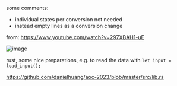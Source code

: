 some comments:
- individual states per conversion not needed
- instead empty lines as a conversion change

from: https://www.youtube.com/watch?v=297XBAH1-uE

![image](https://github.com/kerm1t/aoc2023/assets/26294323/bb541453-577c-428a-a254-4983f890ce72)

rust, some nice preparations, e.g. to read the data with 
``
let input = load_input();
``

https://github.com/danielhuang/aoc-2023/blob/master/src/lib.rs
